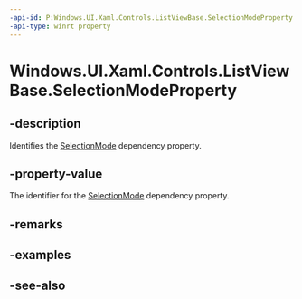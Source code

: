 ```yaml
---
-api-id: P:Windows.UI.Xaml.Controls.ListViewBase.SelectionModeProperty
-api-type: winrt property
---
```


<!-- Property syntax
public Windows.UI.Xaml.DependencyProperty SelectionModeProperty { get; }
-->

# Windows.UI.Xaml.Controls.ListViewBase.SelectionModeProperty

## -description
Identifies the [SelectionMode](listviewbase_selectionmode.md) dependency property.



## -property-value
The identifier for the [SelectionMode](listviewbase_selectionmode.md) dependency property.

## -remarks

## -examples

## -see-also

